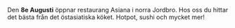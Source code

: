 Den **8e Augusti** öppnar restaurang Asiana i norra Jordbro. Hos oss du hittar
det bästa från det östasiatiska köket. Hotpot, sushi och mycket mer!
